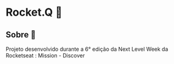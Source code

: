 # Rocket.Q 🚀

## Sobre 📌
Projeto desenvolvido durante a 6° edição
da Next Level Week da Rocketseat : 
Mission - Discover
